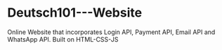 # Deutsch101---Website
Online Website that incorporates Login API, Payment API, Email API and WhatsApp API. Built on HTML-CSS-JS
